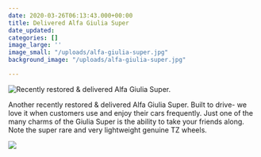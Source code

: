 ```yaml
---
date: 2020-03-26T06:13:43.000+00:00
title: Delivered Alfa Giulia Super
date_updated: 
categories: []
image_large: ''
image_small: "/uploads/alfa-giulia-super.jpg"
background_image: "/uploads/alfa-giulia-super.jpg"

---
```

![Recently restored & delivered Alfa Giulia Super.](https://res.cloudinary.com/wesedholm/image/upload/c_scale,q_92,w_1600/v1585875774/CustomerCars/IMG_5012.jpg "Recently restored & delivered Alfa Giulia Super.")

Another recently restored & delivered Alfa Giulia Super. Built to drive- we love it when customers use and enjoy their cars frequently. Just one of the many charms of the Giulia Super is the ability to take your friends along. Note the super rare and very lightweight genuine TZ wheels.

![]({{site.baseurl}}/uploads/alfa-giulia-super.jpg)